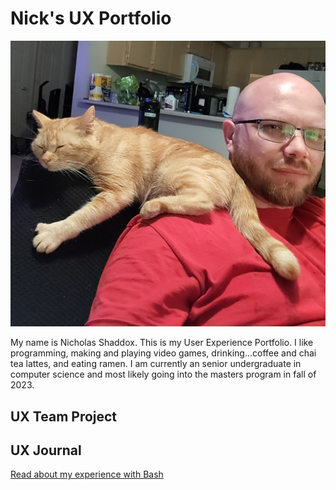 # Nick's UX Portfolio

![Me and Lily](/assets/me.jpg)

My name is Nicholas Shaddox. This is my User Experience Portfolio. I like programming, making and playing video games, drinking...coffee and chai tea lattes, and eating ramen. I am currently an senior undergraduate in computer science and most likely going into the masters program in fall of 2023.

## UX Team Project


## UX Journal

[Read about my experience with Bash](j01/)
